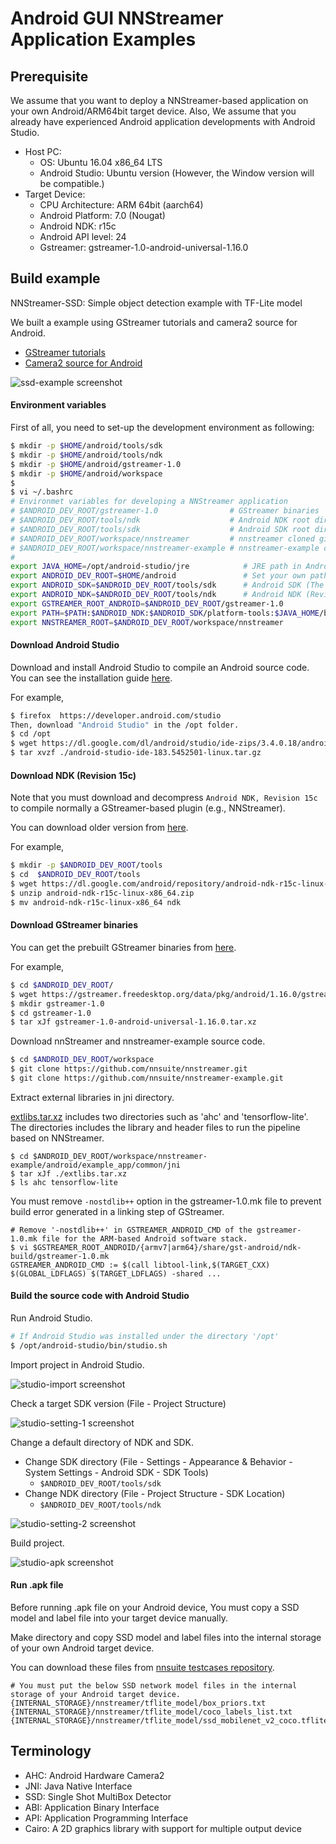 # Android GUI NNStreamer Application Examples

## Prerequisite

We assume that you want to deploy a NNStreamer-based application on your own Android/ARM64bit target device.
Also, We assume that you already have experienced Android application developments with Android Studio.

 * Host PC:
   * OS: Ubuntu 16.04 x86_64 LTS
   * Android Studio: Ubuntu version (However, the Window version will be compatible.)
 * Target Device:
   * CPU Architecture: ARM 64bit (aarch64)
   * Android Platform: 7.0 (Nougat)
   * Android NDK: r15c
   * Android API level: 24
   * Gstreamer: gstreamer-1.0-android-universal-1.16.0

## Build example

NNStreamer-SSD: Simple object detection example with TF-Lite model

We built a example using GStreamer tutorials and camera2 source for Android.
- [GStreamer tutorials](https://gitlab.freedesktop.org/gstreamer/gst-docs/)
- [Camera2 source for Android](https://justinjoy9to5.blogspot.com/2017/10/gstreamer-camera-2-source-for-android.html)

![ssd-example screenshot](screenshot/screenshot_ssd.jpg)

#### Environment variables

First of all, you need to set-up the development environment as following:
```bash
$ mkdir -p $HOME/android/tools/sdk
$ mkdir -p $HOME/android/tools/ndk
$ mkdir -p $HOME/android/gstreamer-1.0
$ mkdir -p $HOME/android/workspace
$
$ vi ~/.bashrc
# Environmet variables for developing a NNStreamer application
# $ANDROID_DEV_ROOT/gstreamer-1.0                # GStreamer binaries
# $ANDROID_DEV_ROOT/tools/ndk                    # Android NDK root directory
# $ANDROID_DEV_ROOT/tools/sdk                    # Android SDK root directory (default location: $HOME/Android/Sdk)
# $ANDROID_DEV_ROOT/workspace/nnstreamer         # nnstreamer cloned git repository
# $ANDROID_DEV_ROOT/workspace/nnstreamer-example # nnstreamer-example cloned git repository
#
export JAVA_HOME=/opt/android-studio/jre            # JRE path in Android Studio
export ANDROID_DEV_ROOT=$HOME/android               # Set your own path (The default path will be "$HOME/Android".)
export ANDROID_SDK=$ANDROID_DEV_ROOT/tools/sdk      # Android SDK (The default path will be "$HOME/Android/Sdk".)
export ANDROID_NDK=$ANDROID_DEV_ROOT/tools/ndk      # Android NDK (Revision 15c)
export GSTREAMER_ROOT_ANDROID=$ANDROID_DEV_ROOT/gstreamer-1.0
export PATH=$PATH:$ANDROID_NDK:$ANDROID_SDK/platform-tools:$JAVA_HOME/bin
export NNSTREAMER_ROOT=$ANDROID_DEV_ROOT/workspace/nnstreamer
```

#### Download Android Studio

Download and install Android Studio to compile an Android source code.
You can see the installation guide [here](https://developer.android.com/studio/install).

For example,
```bash
$ firefox  https://developer.android.com/studio
Then, download "Android Studio" in the /opt folder.
$ cd /opt
$ wget https://dl.google.com/dl/android/studio/ide-zips/3.4.0.18/android-studio-ide-183.5452501-linux.tar.gz
$ tar xvzf ./android-studio-ide-183.5452501-linux.tar.gz
```

#### Download NDK (Revision 15c)

Note that you must download and decompress ```Android NDK, Revision 15c``` to compile normally a GStreamer-based plugin (e.g., NNStreamer).

You can download older version from [here](https://developer.android.com/ndk/downloads/older_releases.html).

For example,
```bash
$ mkdir -p $ANDROID_DEV_ROOT/tools
$ cd  $ANDROID_DEV_ROOT/tools
$ wget https://dl.google.com/android/repository/android-ndk-r15c-linux-x86_64.zip
$ unzip android-ndk-r15c-linux-x86_64.zip
$ mv android-ndk-r15c-linux-x86_64 ndk
```

#### Download GStreamer binaries

You can get the prebuilt GStreamer binaries from [here](https://gstreamer.freedesktop.org/data/pkg/android/).

For example,
```bash
$ cd $ANDROID_DEV_ROOT/
$ wget https://gstreamer.freedesktop.org/data/pkg/android/1.16.0/gstreamer-1.0-android-universal-1.16.0.tar.xz
$ mkdir gstreamer-1.0
$ cd gstreamer-1.0
$ tar xJf gstreamer-1.0-android-universal-1.16.0.tar.xz
```

Download nnStreamer and nnstreamer-example source code.

```bash
$ cd $ANDROID_DEV_ROOT/workspace
$ git clone https://github.com/nnsuite/nnstreamer.git
$ git clone https://github.com/nnsuite/nnstreamer-example.git
```

Extract external libraries in jni directory.

[extlibs.tar.xz](nnstreamer-ssd/common/jni/extlibs.tar.xz) includes two directories such as 'ahc' and 'tensorflow-lite'.
The directories includes the library and header files to run the pipeline based on NNStreamer.

```
$ cd $ANDROID_DEV_ROOT/workspace/nnstreamer-example/android/example_app/common/jni
$ tar xJf ./extlibs.tar.xz
$ ls ahc tensorflow-lite
```

You must remove ```-nostdlib++``` option in the gstreamer-1.0.mk file to prevent build error generated in a linking step of GStreamer.

```
# Remove '-nostdlib++' in GSTREAMER_ANDROID_CMD of the gstreamer-1.0.mk file for the ARM-based Android software stack.
$ vi $GSTREAMER_ROOT_ANDROID/{armv7|arm64}/share/gst-android/ndk-build/gstreamer-1.0.mk
GSTREAMER_ANDROID_CMD := $(call libtool-link,$(TARGET_CXX) $(GLOBAL_LDFLAGS) $(TARGET_LDFLAGS) -shared ...
```

#### Build the source code with Android Studio

Run Android Studio.

```bash
# If Android Studio was installed under the directory '/opt'
$ /opt/android-studio/bin/studio.sh
```

Import project in Android Studio.

![studio-import screenshot](screenshot/screenshot_studio_import_project.png)

Check a target SDK version (File - Project Structure)

![studio-setting-1 screenshot](screenshot/screenshot_studio_setting_1.png)

Change a default directory of NDK and SDK.
- Change SDK directory (File - Settings - Appearance & Behavior - System Settings - Android SDK - SDK Tools)
  - ```$ANDROID_DEV_ROOT/tools/sdk```
- Change NDK directory (File - Project Structure - SDK Location)
  - ```$ANDROID_DEV_ROOT/tools/ndk```

![studio-setting-2 screenshot](screenshot/screenshot_studio_setting_2.png)

Build project.

![studio-apk screenshot](screenshot/screenshot_studio_apk.png)

#### Run .apk file

Before running .apk file on your Android device, You must copy a SSD model and label file into your target device manually.

Make directory and copy SSD model and label files into the internal storage of your own Android target device.

You can download these files from [nnsuite testcases repository](https://github.com/nnsuite/testcases/tree/master/DeepLearningModels/tensorflow-lite/ssd_mobilenet_v2_coco).

```
# You must put the below SSD network model files in the internal storage of your Android target device.
{INTERNAL_STORAGE}/nnstreamer/tflite_model/box_priors.txt
{INTERNAL_STORAGE}/nnstreamer/tflite_model/coco_labels_list.txt
{INTERNAL_STORAGE}/nnstreamer/tflite_model/ssd_mobilenet_v2_coco.tflite

```

## Terminology
* AHC: Android Hardware Camera2
* JNI: Java Native Interface
* SSD: Single Shot MultiBox Detector
* ABI: Application Binary Interface
* API: Application Programming Interface
* Cairo: A 2D graphics library with support for multiple output device
